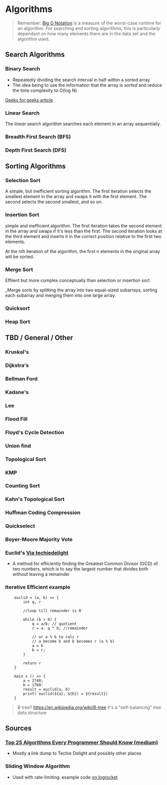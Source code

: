 # Algorithms   

> Remember: [Big O Notation](https://en.wikipedia.org/wiki/Big_O_notation) is a measure of the worst-case runtime for an algorithm. For searching and sorting algorithms, this is particularly dependant on how many elements there are in the data set and the algorithm used.

## Search Algorithms

### Binary Search

- Repeatedly dividing the search interval in half within a *sorted* array
- The idea being to use the information that the array is *sorted* and reduce the time complexity to O(log N)

[Geeks for geeks article](https://www.geeksforgeeks.org/binary-search/)

### Linear Search

The _linear_ search algorithm searches each element in an array sequentially.

### Breadth First Search (BFS)

### Depth First Search (DFS)

## Sorting Algorithms

### Selection Sort

A simple, but inefficient sorting algorithm. The first iteration selects the smallest element in the array and swaps it with the first element. The second selects the second smallest, and so on.

### Insertion Sort

simple and inefficient algorithm. The first iteration takes the second element in the array and swaps if it's less than the first. The second iteration looks at the third element and inserts it in the correct position relative to the first two elements.

At the nth iteration of the algorithm, the first n elements in the original array will be sorted.

### Merge Sort

Effiient but more complex conceptually than selection or insertion sort.

_Merge sorts by splitting the array into two equal-sized subarrays, sorting each subarray and merging them into one large array.

### Quicksort 

### Heap Sort

## TBD / General / Other

### Kruskal's 

### Dijkstra's 

### Bellman Ford

### Kadane's

### Lee

### Flood Fill

### Floyd's Cycle Detection

### Union find

### Topological Sort

### KMP

### Counting Sort

### Kahn's Topological Sort

### Huffman Coding Compression

### Quickselect

### Boyer-Moore Majority Vote

### Euclid's [Via techiedelight](https://www.techiedelight.com/euclids-algorithm-to-find-gcd-of-two-numbers/)

- A method for efficiently finding the Greatest Common Divisor (GCD) of two numbers, which is to say the largest number that divides both without leaving a remainder

### Iterative Efficient example

```
    euclid = (a, b) => {
        int q, r

        //loop till remainder is 0

        while (b > 0) {
            q = a/b; // quotient
            r = a- q * b; //remainder

            // or a % b to calc r
            // a become b and b becomes r (a % b)
            a = b
            b = r;
        }

        return r
    }

    main = () => {
        a = 2740;
        b = 1760:
        result = euclid(a, b)
        print(`euclid(${a}, ${b}) = ${result})
    }
```

> B tree? https://en.wikipedia.org/wiki/B-tree
> it's a "self-balancing" tree data structure


## Sources

### [Top 25 Algorithms Every Programmer Should Know (medium)](https://medium.com/techie-delight/top-25-algorithms-every-programmer-should-know-373246b4881b)

- Mostly a link dump to Techie Delight and possibly other places

### Sliding Window Algorithm

- Used with rate-limiting. example code [on logrocket](https://blog.logrocket.com/rate-limiting-node-js/)